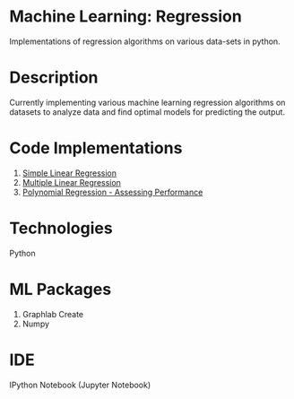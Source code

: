 # Machine Learning: Regression
Implementations of regression algorithms on various data-sets in python.

# Description
Currently implementing various machine learning regression algorithms on datasets to analyze data and find optimal models for predicting the output.

# Code Implementations
1. [Simple Linear Regression](https://github.com/agrawal-priyank/machine-learning-regression/tree/master/simple-linear-regression)
2. [Multiple Linear Regression](https://github.com/agrawal-priyank/machine-learning-regression/tree/master/multiple-linear-regression)
3. [Polynomial Regression - Assessing Performance](https://github.com/agrawal-priyank/machine-learning-regression/tree/master/assessing-performance-polynomial-regression)

# Technologies
Python

# ML Packages
1. Graphlab Create
2. Numpy

# IDE
IPython Notebook (Jupyter Notebook)
